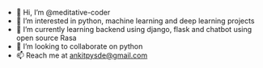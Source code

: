 - 👋 Hi, I’m @meditative-coder
- 👀 I’m interested in python, machine learning and deep learning projects
- 🌱 I’m currently learning backend using django, flask and chatbot using open source Rasa
- 💞️ I’m looking to collaborate on python
- 📫 Reach me at ankitpysde@gmail.com

<!---
meditative-coder/meditative-coder is a ✨ special ✨ repository because its `README.md` (this file) appears on your GitHub profile.
You can click the Preview link to take a look at your changes.
--->
